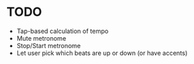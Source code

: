 # TODO

- Tap-based calculation of tempo
- Mute metronome
- Stop/Start metronome
- Let user pick which beats are up or down (or have accents)
